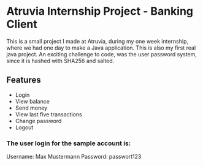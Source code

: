 # Atruvia Internship Project - Banking Client

This is a small project I made at Atruvia, during my one week internship, where we had one day to make a Java application. This is also my first real java project.
An exciting challenge to code, was the user password system, since it is hashed with SHA256 and salted.

## Features
- Login
- View balance
- Send money
- View last five transactions
- Change password
- Logout

### The user login for the sample account is:
Username: Max Mustermann
Password: passwort123
